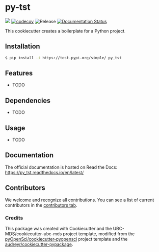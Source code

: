 # py-tst 

![](https://github.com/adibns/py_tst/workflows/build/badge.svg) [![codecov](https://codecov.io/gh/adibns/py_tst/branch/main/graph/badge.svg)](https://codecov.io/gh/adibns/py_tst) ![Release](https://github.com/adibns/py_tst/workflows/Release/badge.svg) [![Documentation Status](https://readthedocs.org/projects/py_tst/badge/?version=latest)](https://py_tst.readthedocs.io/en/latest/?badge=latest)

This cookiecutter creates a boilerplate for a Python project.

## Installation

```bash
$ pip install -i https://test.pypi.org/simple/ py_tst
```

## Features

- TODO

## Dependencies

- TODO

## Usage

- TODO

## Documentation

The official documentation is hosted on Read the Docs: https://py_tst.readthedocs.io/en/latest/

## Contributors

We welcome and recognize all contributions. You can see a list of current contributors in the [contributors tab](https://github.com/adibns/py_tst/graphs/contributors).

### Credits

This package was created with Cookiecutter and the UBC-MDS/cookiecutter-ubc-mds project template, modified from the [pyOpenSci/cookiecutter-pyopensci](https://github.com/pyOpenSci/cookiecutter-pyopensci) project template and the [audreyr/cookiecutter-pypackage](https://github.com/audreyr/cookiecutter-pypackage).

